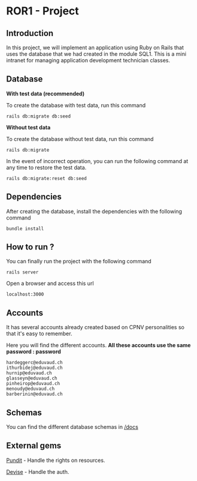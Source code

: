 # ROR1 - Project

## Introduction

In this project, we will implement an application using Ruby on Rails that uses the database that we had created in the module SQL1. This is a mini intranet for managing application development technician classes. 

## Database

**With test data (recommended)**

To create the database with test data, run this command

```
rails db:migrate db:seed
```

**Without test data**

To create the database without test data, run this command

```
rails db:migrate
```

In the event of incorrect operation, you can run the following command at any time to restore the test data.

```
rails db:migrate:reset db:seed
```

## Dependencies

After creating the database, install the dependencies with the following command

```
bundle install
```

## How to run ?

 You can finally run the project with the following command 

```
rails server
```

Open a browser and access this url

```
localhost:3000
```

## Accounts

It has several accounts already created based on CPNV personalities so that it's easy to remember.

Here you will find the different accounts. **All these accounts use the same password : password**

```
hardeggerc@eduvaud.ch
ithurbidej@eduvaud.ch
hurnip@eduvaud.ch
glasseyn@eduvaud.ch
pinheirop@eduvaud.ch
menoudy@eduvaud.ch
barberinin@eduvaud.ch
```

## Schemas

You can find the different database schemas in [/docs](https://github.com/menoudyann/ROR1_Project/tree/main/docs)

## External gems

[Pundit](https://github.com/varvet/pundit) - Handle the rights on resources.

[Devise](https://github.com/heartcombo/devise) - Handle the auth.

